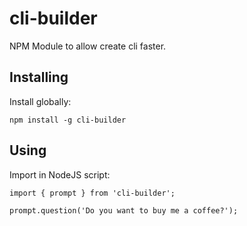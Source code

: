 # cli-builder
NPM Module to allow create cli faster.

## Installing
Install globally:

    npm install -g cli-builder


## Using

Import in NodeJS script:

    import { prompt } from 'cli-builder';

    prompt.question('Do you want to buy me a coffee?');
    
